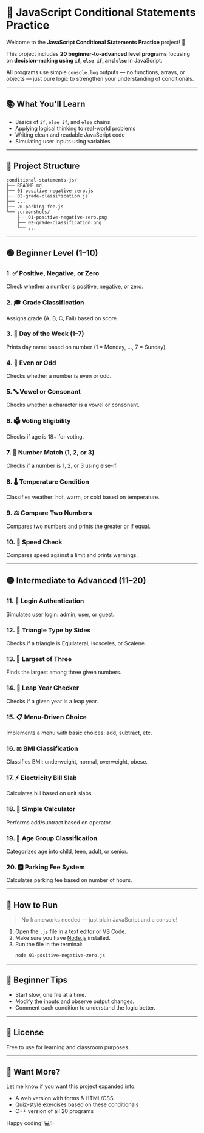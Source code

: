 # 🚦 JavaScript Conditional Statements Practice

Welcome to the **JavaScript Conditional Statements Practice** project! 🎉

This project includes **20 beginner-to-advanced level programs** focusing on **decision-making using `if`, `else if`, and `else`** in JavaScript.

All programs use simple `console.log` outputs — no functions, arrays, or objects — just pure logic to strengthen your understanding of conditionals.

---

## 📚 What You'll Learn

- Basics of `if`, `else if`, and `else` chains
- Applying logical thinking to real-world problems
- Writing clean and readable JavaScript code
- Simulating user inputs using variables

---

## 🧩 Project Structure

```
conditional-statements-js/
├── README.md
├── 01-positive-negative-zero.js
├── 02-grade-classification.js
├── ...
├── 20-parking-fee.js
└── screenshots/
    ├── 01-positive-negative-zero.png
    ├── 02-grade-classification.png
    └── ...
```

---

## 🟢 Beginner Level (1–10)

### 1. ✅ Positive, Negative, or Zero
Check whether a number is positive, negative, or zero.
<img src="/ouputs/img-1.png" alt="">

### 2. 🎓 Grade Classification
Assigns grade (A, B, C, Fail) based on score.  
<img src="/ouputs/img-2.png" alt="">

### 3. 📆 Day of the Week (1–7)
Prints day name based on number (1 = Monday, ..., 7 = Sunday).  
<img src="/ouputs/img-3.png" alt="">

### 4. 🔢 Even or Odd
Checks whether a number is even or odd.  
<img src="/ouputs/img-4.png" alt="">

### 5. 🔤 Vowel or Consonant
Checks whether a character is a vowel or consonant.  
<img src="/ouputs/img-5.png" alt="">

### 6. 🗳️ Voting Eligibility
Checks if age is 18+ for voting.  
<img src="/ouputs/img-6.png" alt="">

### 7. 🔢 Number Match (1, 2, or 3)
Checks if a number is 1, 2, or 3 using else-if.  
<img src="/ouputs/img-7.png" alt="">

### 8. 🌡️ Temperature Condition
Classifies weather: hot, warm, or cold based on temperature.  
<img src="/ouputs/img-8.png" alt="">

### 9. ⚖️ Compare Two Numbers
Compares two numbers and prints the greater or if equal.  
<img src="/ouputs/img-9.png" alt="">

### 10. 🚗 Speed Check
Compares speed against a limit and prints warnings.  
<img src="/ouputs/img-10.png" alt="">

---

## 🟡 Intermediate to Advanced (11–20)

### 11. 🔐 Login Authentication
Simulates user login: admin, user, or guest.  
<img src="/ouputs/img-11.png" alt="">

### 12. 📐 Triangle Type by Sides
Checks if a triangle is Equilateral, Isosceles, or Scalene.  
<img src="/ouputs/img-12.png" alt="">

### 13. 🥇 Largest of Three
Finds the largest among three given numbers.  
<img src="/ouputs/img-13.png" alt="">

### 14. 📆 Leap Year Checker
Checks if a given year is a leap year.  
<img src="/ouputs/img-14.png" alt="">

### 15. 📋 Menu-Driven Choice
Implements a menu with basic choices: add, subtract, etc.  
<img src="/ouputs/img-15.png" alt="">

### 16. ⚖️ BMI Classification
Classifies BMI: underweight, normal, overweight, obese.  
<img src="/ouputs/img-16.png" alt="">

### 17. ⚡ Electricity Bill Slab
Calculates bill based on unit slabs.  
<img src="/ouputs/img-17.png" alt="">

### 18. 🧮 Simple Calculator
Performs add/subtract based on operator.  
<img src="/ouputs/img-18.png" alt="">

### 19. 👶 Age Group Classification
Categorizes age into child, teen, adult, or senior.  
<img src="/ouputs/img-19.png" alt="">

### 20. 🅿️ Parking Fee System
Calculates parking fee based on number of hours.  
<img src="/ouputs/img-20.png" alt="">

---

## 🚀 How to Run

> No frameworks needed — just plain JavaScript and a console!

1. Open the `.js` file in a text editor or VS Code.
2. Make sure you have [Node.js](https://nodejs.org/) installed.
3. Run the file in the terminal:
   ```bash
   node 01-positive-negative-zero.js
   ```

---

## 🧠 Beginner Tips

- Start slow, one file at a time.
- Modify the inputs and observe output changes.
- Comment each condition to understand the logic better.

---

## 📜 License

Free to use for learning and classroom purposes.

---

## 🎯 Want More?

Let me know if you want this project expanded into:
- A web version with forms & HTML/CSS
- Quiz-style exercises based on these conditionals
- C++ version of all 20 programs

Happy coding! 💻✨
